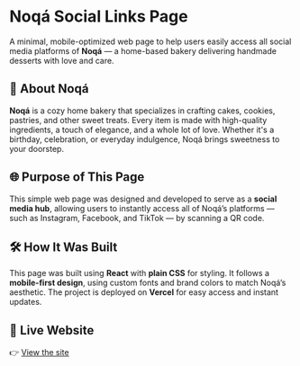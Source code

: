 # Noqá Social Links Page

A minimal, mobile-optimized web page to help users easily access all social media platforms of **Noqá** — a home-based bakery delivering handmade desserts with love and care.

## 🍰 About Noqá

**Noqá** is a cozy home bakery that specializes in crafting cakes, cookies, pastries, and other sweet treats. Every item is made with high-quality ingredients, a touch of elegance, and a whole lot of love. Whether it's a birthday, celebration, or everyday indulgence, Noqá brings sweetness to your doorstep.


## 🌐 Purpose of This Page
This simple web page was designed and developed to serve as a **social media hub**, allowing users to instantly access all of Noqá’s platforms — such as Instagram, Facebook, and TikTok — by scanning a QR code.


## 🛠️ How It Was Built

This page was built using **React** with **plain CSS** for styling. It follows a **mobile-first design**, using custom fonts and brand colors to match Noqá’s aesthetic. The project is deployed on **Vercel** for easy access and instant updates.

## 🚀 Live Website
👉 [View the site](https://noqa-socials.vercel.app/)
